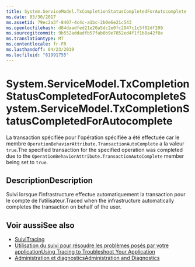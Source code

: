 ```yaml
---
title: System.ServiceModel.TxCompletionStatusCompletedForAutocomplete
ms.date: 03/30/2017
ms.assetid: 79ec2a3f-8407-4c4c-a1bc-2b0e6e21c543
ms.openlocfilehash: d84daadfed21e20a5dc2e0fc2947c1c5f02df209
ms.sourcegitcommit: 9b552addadfb57fab0b9e7852ed4f1f1b8a42f8e
ms.translationtype: MT
ms.contentlocale: fr-FR
ms.lasthandoff: 04/23/2019
ms.locfileid: "61991755"
---
```

# <a name="systemservicemodeltxcompletionstatuscompletedforautocomplete"></a><span data-ttu-id="3e8c8-102">System.ServiceModel.TxCompletionStatusCompletedForAutocomplete</span><span class="sxs-lookup"><span data-stu-id="3e8c8-102">System.ServiceModel.TxCompletionStatusCompletedForAutocomplete</span></span>
<span data-ttu-id="3e8c8-103">La transaction spécifiée pour l'opération spécifiée a été effectuée car le membre `OperationBehaviorAttribute.TransactionAutoComplete` a la valeur `true`.</span><span class="sxs-lookup"><span data-stu-id="3e8c8-103">The specified transaction for the specified operation was completed due to the `OperationBehaviorAttribute.TransactionAutoComplete` member being set to `true`.</span></span>  
  
## <a name="description"></a><span data-ttu-id="3e8c8-104">Description</span><span class="sxs-lookup"><span data-stu-id="3e8c8-104">Description</span></span>  
 <span data-ttu-id="3e8c8-105">Suivi lorsque l’infrastructure effectue automatiquement la transaction pour le compte de l’utilisateur.</span><span class="sxs-lookup"><span data-stu-id="3e8c8-105">Traced when the infrastructure automatically completes the transaction on behalf of the user.</span></span>  
  
## <a name="see-also"></a><span data-ttu-id="3e8c8-106">Voir aussi</span><span class="sxs-lookup"><span data-stu-id="3e8c8-106">See also</span></span>

- [<span data-ttu-id="3e8c8-107">Suivi</span><span class="sxs-lookup"><span data-stu-id="3e8c8-107">Tracing</span></span>](../../../../../docs/framework/wcf/diagnostics/tracing/index.md)
- [<span data-ttu-id="3e8c8-108">Utilisation du suivi pour résoudre les problèmes posés par votre application</span><span class="sxs-lookup"><span data-stu-id="3e8c8-108">Using Tracing to Troubleshoot Your Application</span></span>](../../../../../docs/framework/wcf/diagnostics/tracing/using-tracing-to-troubleshoot-your-application.md)
- [<span data-ttu-id="3e8c8-109">Administration et diagnostics</span><span class="sxs-lookup"><span data-stu-id="3e8c8-109">Administration and Diagnostics</span></span>](../../../../../docs/framework/wcf/diagnostics/index.md)
